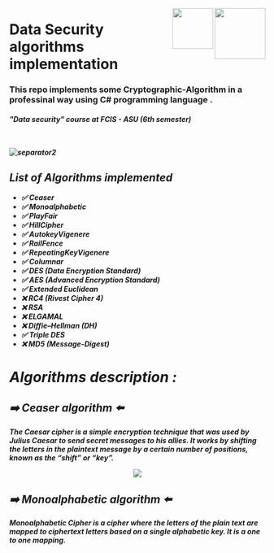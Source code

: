
<p><a href="https://www.asu.edu.eg/"><img align="right" src="https://ums.asu.edu.eg/images/logo.png" width="100" /></a></p>
<p><img align="right" src="https://seeklogo.com/images/C/c-sharp-c-logo-02F17714BA-seeklogo.com.png" width="80" /></a></p>
<div align=left>
<h1>
  Data Security algorithms  <br> implementation 
</h1>
  <h3>
    This repo implements some  Cryptographic-Algorithm in a professinal way using C# programming language .
  </h3>
 <h5>
    "Data security" course at FCIS - ASU 
        (6th semester)
<div>
<br>
<br>

![separator2](https://i.imgur.com/4gX5WFr.png)
## List of Algorithms implemented

 - ✅ Ceaser
 - ✅ Monoalphabetic
 - ✅ PlayFair
 - ✅ HillCipher
 - ✅ AutokeyVigenere
 - ✅ RailFence
 - ✅ RepeatingKeyVigenere
 - ✅ Columnar
 - ✅ DES (Data Encryption Standard)
 - ✅ AES (Advanced Encryption Standard)
 - ✅ Extended Euclidean
 - ❌ RC4 (Rivest Cipher 4)
 - ❌ RSA
 - ❌ ELGAMAL
 - ❌ Diffie–Hellman (DH)
 - ✅ Triple DES
 - ❌ MD5 (Message-Digest)


# Algorithms description :  
## ➡️ Ceaser algorithm ⬅️

The Caesar cipher is a simple encryption technique that was used by Julius Caesar to send secret messages to his allies. It works by shifting the letters in the plaintext message by a certain number of positions, known as the “shift” or “key”.
<p align="center"><img  src="https://github.com/abdalla-am/Data-Security-Project-2024/blob/6529df74081791293e5fd680b860d99d2bc50e8f/readme%20photos/ceaser%20algo%20photo.gif"  /></p>


## ➡️ Monoalphabetic algorithm ⬅️

Monoalphabetic Cipher is a cipher where the letters of the plain text are mapped to ciphertext letters based on a single alphabetic key. It is a one to one mapping.
